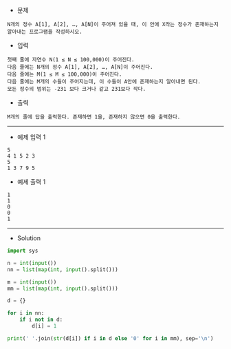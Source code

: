 - 문제

```
N개의 정수 A[1], A[2], …, A[N]이 주어져 있을 때, 이 안에 X라는 정수가 존재하는지 알아내는 프로그램을 작성하시오.
```

- 입력

```
첫째 줄에 자연수 N(1 ≤ N ≤ 100,000)이 주어진다.
다음 줄에는 N개의 정수 A[1], A[2], …, A[N]이 주어진다.
다음 줄에는 M(1 ≤ M ≤ 100,000)이 주어진다.
다음 줄에는 M개의 수들이 주어지는데, 이 수들이 A안에 존재하는지 알아내면 된다.
모든 정수의 범위는 -231 보다 크거나 같고 231보다 작다.
```

- 출력

```
M개의 줄에 답을 출력한다. 존재하면 1을, 존재하지 않으면 0을 출력한다.
```

---

- 예제 입력 1 

```
5
4 1 5 2 3
5
1 3 7 9 5
```

- 예제 출력 1 

```
1
1
0
0
1
```

---

- Solution

```py
import sys

n = int(input())
nn = list(map(int, input().split()))

m = int(input())
mm = list(map(int, input().split()))

d = {}

for i in nn:
    if i not in d:
        d[i] = 1

print(' '.join(str(d[i]) if i in d else '0' for i in mm), sep='\n')
```
